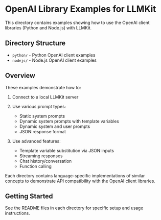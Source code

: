 # OpenAI Library Examples for LLMKit

This directory contains examples showing how to use the OpenAI client libraries (Python and Node.js) with LLMKit.

## Directory Structure

- `python/` - Python OpenAI client examples
- `nodejs/` - Node.js OpenAI client examples

## Overview

These examples demonstrate how to:

1. Connect to a local LLMKit server
2. Use various prompt types:
   - Static system prompts
   - Dynamic system prompts with template variables
   - Dynamic system and user prompts
   - JSON response format

3. Use advanced features:
   - Template variable substitution via JSON inputs
   - Streaming responses
   - Chat history/conversation
   - Function calling
   
Each directory contains language-specific implementations of similar concepts to demonstrate API compatibility with the OpenAI client libraries.

## Getting Started

See the README files in each directory for specific setup and usage instructions.